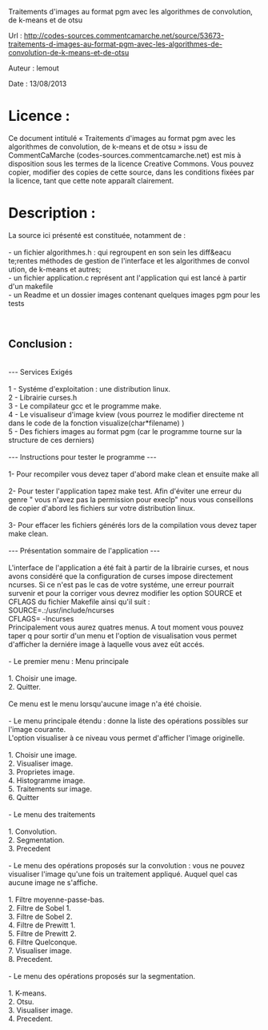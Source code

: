 Traitements d'images au format pgm avec les algorithmes de convolution, de k-means et de otsu

Url     : http://codes-sources.commentcamarche.net/source/53673-traitements-d-images-au-format-pgm-avec-les-algorithmes-de-convolution-de-k-means-et-de-otsu

Auteur  : lemout

Date    : 13/08/2013

Licence :
=========

Ce document intitulé « Traitements d'images au format pgm avec les algorithmes de convolution, de k-means et de otsu » issu de CommentCaMarche
(codes-sources.commentcamarche.net) est mis à disposition sous les termes de
la licence Creative Commons. Vous pouvez copier, modifier des copies de cette
source, dans les conditions fixées par la licence, tant que cette note
apparaît clairement.

Description :
=============

La source ici pr&eacute;sent&eacute; est constitu&eacute;e, notamment de :
<br/>
<br/> - un fichier algorithmes.h : qui regroupent en son sein les diff&eacu
te;rentes m&eacute;thodes de gestion de l'interface et les algorithmes de convol
ution, de k-means et autres;
<br/> - un fichier application.c repr&eacute;sent
ant l'application qui est lanc&eacute; &agrave; partir d'un makefile
<br/> - un Readme et un dossier images contenant quelques images pgm pour les tests
<br/>

<br/><a name='conclusion'></a><h2> Conclusion : </h2>

<br />---		Services Exig&eacute;s
<br />
<br />1 - Syst&eacute;me d'exploitation : une distribution linux.
<br />2 - Librairie curses.h
<br />3 - Le compilateur gcc et le programme make.
<br />4 - Le visualiseur d'image kview (vous pourrez le modifier directeme
nt dans le code de la fonction visualize(char*filename) )
<br />5 - Des fichiers images au format pgm (car le programme tourne sur la structure de ces derniers)
<br />
<br />		---		 Instructions pour tester le programme		---
<br />
<br/>1- Pour recompiler vous devez taper d'abord make clean et ensuite make all
<br />
<br />2- Pour tester l'application tapez make test. Afin d'&eacute;viter une erreur du genre  &quot; vous n'avez pas la permission pour execlp&quot; nous vous conseillons de copier d'abord les fichiers sur votre distribution linux.
<br />
<br />3- Pour effacer les fichiers g&eacute;n&eacute;r&eacute;s lors de la compilation vous devez taper make clean.
<br />
<br />		---		Pr&eacute;sentation sommaire de l'application		---
<br />
<br />L'interface de l'application a &eacute;t&eacute; fait &agrave; partir de la librairie curses, et nous avons consid&eacute;r&eacute; que la configuration de curses impose directement ncurses. Si ce n'est pas le cas de votre syst&eacute;me, une erreur pourrait survenir et pour la corriger vous devrez modifier les option SOURCE et CFLAGS du fichier Makefile ainsi qu'il suit : 
<br/> SOURCE=.:/usr/include/ncurses 
<br/> CFLAGS= -lncurses
<br/> Principalement vous aurez quatres menus. A tout moment vous pouvez taper q pour sortir d'un menu et l'option de visualisation vous permet d'afficher la derni&eacute;re image &agrave; laquelle vous avez e&ucirc;t acc&eacute;s.
<br />
<br />- Le premier menu : Menu principale
<br />
<br /> 	1. Choisir une image.
<br />	2. Quitter.
<br />
<br />   Ce menu est le menu lorsqu'aucune image n'a &eacute;t&eacute; choisie.
<br />
<br />- Le menu principale &eacute;tendu : donne la liste des op&eacute;rations possibles sur l'image courante.
<br />  L'option visualiser &agrave; ce niveau vous permet d'afficher l'image originelle.
<br />
<br/>	1. Choisir une image.
<br />	2. Visualiser image.
<br />	3. Proprietes image.
<br />	4. Histogramme image.
<br />	5. Traitements sur image.
<br />	6. Quitter
<br />
<br />- Le menu des traitements
<br />
<br />	1. Convolution.
<br />	2. Segmentation.
<br />	3. Precedent
<br />
<br />- Le menu des op&eacute;rations propos&eacute;s sur la convolution :  vous ne pouvez visualiser l'image qu'une fois un traitement appliqu&eacute;. Auquel quel cas aucune image ne s'affiche.
<br />
<br />	1. Filtre moyenne-passe-bas.
<br />	2. Filtre de Sobel 1.
<br />	3. Filtre de Sobel 2.
<br />	4. Filtre de Prewitt 1.
<br />	5. Filtre de Prewitt 2.
<br />	6. Filtre Quelconque.
<br />	7. Visualiser image.
<br />	8. Precedent.
<br />
<br />- Le menu des op&eacute;rations propos&eacute;s sur la segmentation.
<br />
<br />	1. K-means.
<br />	2. Otsu.
<br />	3. Visualiser image.
<br />	4. Precedent.
